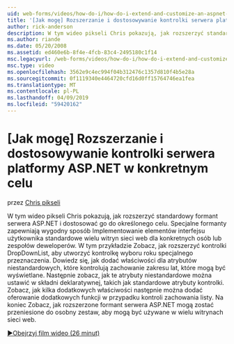 ```yaml
---
uid: web-forms/videos/how-do-i/how-do-i-extend-and-customize-an-aspnet-server-control-for-a-specific-purpose
title: '[Jak mogę] Rozszerzanie i dostosowywanie kontrolki serwera platformy ASP.NET w określonym celu | Dokumentacja firmy Microsoft'
author: rick-anderson
description: W tym wideo pikseli Chris pokazują, jak rozszerzyć standardowy formant serwera ASP.NET i dostosować go do określonego celu. Specjalne elementy sterujące udostępniają c...
ms.author: riande
ms.date: 05/20/2008
ms.assetid: ed460e6b-8f4e-4fcb-83c4-2495180c1f14
msc.legacyurl: /web-forms/videos/how-do-i/how-do-i-extend-and-customize-an-aspnet-server-control-for-a-specific-purpose
msc.type: video
ms.openlocfilehash: 3562e9c4ec994f04b312476c1357d810f4b5e28a
ms.sourcegitcommit: 0f1119340e4464720cfd16d0ff15764746ea1fea
ms.translationtype: MT
ms.contentlocale: pl-PL
ms.lasthandoff: 04/09/2019
ms.locfileid: "59420162"
---
```

# <a name="how-do-i-extend-and-customize-an-aspnet-server-control-for-a-specific-purpose"></a>[Jak mogę] Rozszerzanie i dostosowywanie kontrolki serwera platformy ASP.NET w konkretnym celu

przez [Chris pikseli](https://twitter.com/chrispels)

W tym wideo pikseli Chris pokazują, jak rozszerzyć standardowy formant serwera ASP.NET i dostosować go do określonego celu. Specjalne formanty zapewniają wygodny sposób Implementowanie elementów interfejsu użytkownika standardowe wielu witryn sieci web dla konkretnych osób lub zespołów deweloperów. W tym przykładzie Zobacz, jak rozszerzyć kontrolki DropDownList, aby utworzyć kontrolkę wyboru roku specjalnego przeznaczenia. Dowiedz się, jak dodać właściwości dla atrybutów niestandardowych, które kontrolują zachowanie zakresu lat, które mogą być wyświetlane. Następnie zobacz, jak te atrybuty niestandardowe można ustawić w składni deklaratywnej, takich jak standardowe atrybuty kontrolki. Zobacz, jak kilka dodatkowych właściwości następnie można dodać oferowanie dodatkowych funkcji w przypadku kontroli zachowania listy. Na koniec Zobacz, jak rozszerzone formant serwera ASP.NET mogą zostać przeniesione do osobny zestaw, aby mogą być używane w wielu witrynach sieci web.

[&#9654;Obejrzyj film wideo (26 minut)](https://channel9.msdn.com/Blogs/ASP-NET-Site-Videos/how-do-i-extend-and-customize-an-aspnet-server-control-for-a-specific-purpose)
